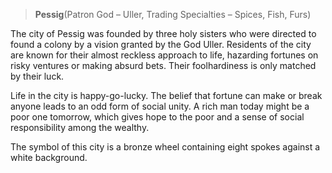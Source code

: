 > **Pessig**\(Patron God – Uller, Trading Specialties – Spices, Fish, Furs\)

The city of Pessig was founded by three holy sisters who were directed to found a colony by a vision granted by the God Uller. Residents of the city are known for their almost reckless approach to life, hazarding fortunes on risky ventures or making absurd bets. Their foolhardiness is only matched by their luck.

Life in the city is happy-go-lucky. The belief that fortune can make or break anyone leads to an odd form of social unity. A rich man today might be a poor one tomorrow, which gives hope to the poor and a sense of social responsibility among the wealthy.

The symbol of this city is a bronze wheel containing eight spokes against a white background.

